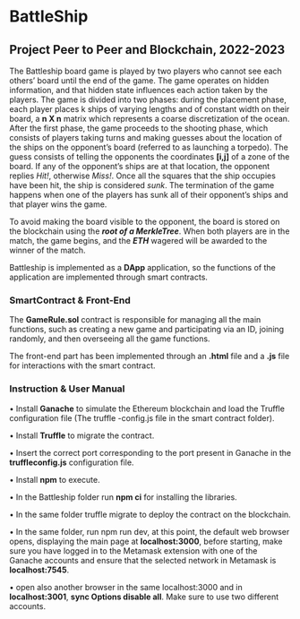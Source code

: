 # BattleShip
## Project Peer to Peer and Blockchain, 2022-2023
The Battleship board game is played by two players who cannot see each others’ board until the 
end of the game. The game operates on hidden information, and that hidden state influences 
each action taken by the players.
The game is divided into two phases: during the placement phase, each player places k ships 
of varying lengths and of constant width on their board, a **n X n** matrix which represents a coarse 
discretization of the ocean. After the first phase, the game proceeds to the shooting phase, which 
consists of players taking turns and making guesses about the location of the ships on the 
opponent’s board (referred to as launching a torpedo). The guess consists of telling the 
opponents the coordinates **[i,j]** of a zone of the board. If any of the opponent’s ships are at that 
location, the opponent replies *Hit!*, otherwise *Miss!*. Once all the squares that the ship 
occupies have been hit, the ship is considered *sunk*. 
 The termination of the game happens when one of the players has sunk all of their opponent’s 
ships and that player wins the game.

To avoid making the board visible to the opponent, the board is stored on the blockchain using the ***root of a MerkleTree***.
When both players are in the match, the game begins, and the ***ETH*** wagered will be awarded to the winner of the match.

Battleship is implemented as a **DApp** application, so the functions of the application are implemented through smart contracts.
### SmartContract & Front-End

The **GameRule.sol** contract is responsible for managing all the main functions, such as creating a new game and participating via an ID, joining randomly, and then overseeing all the game functions.

The front-end part has been implemented through an **.html** file and a **.js** file for interactions with the smart contract.




### Instruction & User Manual
• Install **Ganache** to simulate the Ethereum blockchain and load the Truffle configuration file (The truffle -config.js file in the smart contract folder).

• Install **Truffle** to migrate the contract.

• Insert the correct port corresponding to the port present in Ganache in the **truffleconfig.js** configuration file.

• Install **npm** to execute.

• In the Battleship folder run **npm ci** for installing the libraries.

• In the same folder truffle migrate to deploy the contract on the blockchain.

• In the same folder, run npm run dev, at this point, the default web browser
opens, displaying the main page at **localhost:3000**, before starting, make sure you
have logged in to the Metamask extension with one of the Ganache accounts and
ensure that the selected network in Metamask is **localhost:7545**.

• open also another browser in the same localhost:3000 and in **localhost:3001**, **sync
Options disable all**. Make sure to use two different accounts.
